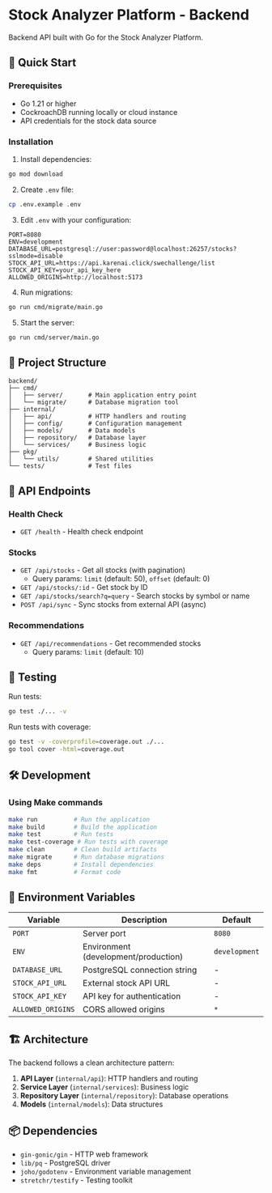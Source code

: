 # Stock Analyzer Platform - Backend

Backend API built with Go for the Stock Analyzer Platform.

## 🚀 Quick Start

### Prerequisites
- Go 1.21 or higher
- CockroachDB running locally or cloud instance
- API credentials for the stock data source

### Installation

1. Install dependencies:
```bash
go mod download
```

2. Create `.env` file:
```bash
cp .env.example .env
```

3. Edit `.env` with your configuration:
```env
PORT=8080
ENV=development
DATABASE_URL=postgresql://user:password@localhost:26257/stocks?sslmode=disable
STOCK_API_URL=https://api.karenai.click/swechallenge/list
STOCK_API_KEY=your_api_key_here
ALLOWED_ORIGINS=http://localhost:5173
```

4. Run migrations:
```bash
go run cmd/migrate/main.go
```

5. Start the server:
```bash
go run cmd/server/main.go
```

## 📁 Project Structure

```
backend/
├── cmd/
│   ├── server/       # Main application entry point
│   └── migrate/      # Database migration tool
├── internal/
│   ├── api/          # HTTP handlers and routing
│   ├── config/       # Configuration management
│   ├── models/       # Data models
│   ├── repository/   # Database layer
│   └── services/     # Business logic
├── pkg/
│   └── utils/        # Shared utilities
└── tests/            # Test files
```

## 🔌 API Endpoints

### Health Check
- `GET /health` - Health check endpoint

### Stocks
- `GET /api/stocks` - Get all stocks (with pagination)
  - Query params: `limit` (default: 50), `offset` (default: 0)
- `GET /api/stocks/:id` - Get stock by ID
- `GET /api/stocks/search?q=query` - Search stocks by symbol or name
- `POST /api/sync` - Sync stocks from external API (async)

### Recommendations
- `GET /api/recommendations` - Get recommended stocks
  - Query params: `limit` (default: 10)

## 🧪 Testing

Run tests:
```bash
go test ./... -v
```

Run tests with coverage:
```bash
go test -v -coverprofile=coverage.out ./...
go tool cover -html=coverage.out
```

## 🛠️ Development

### Using Make commands

```bash
make run          # Run the application
make build        # Build the application
make test         # Run tests
make test-coverage # Run tests with coverage
make clean        # Clean build artifacts
make migrate      # Run database migrations
make deps         # Install dependencies
make fmt          # Format code
```

## 📝 Environment Variables

| Variable | Description | Default |
|----------|-------------|---------|
| `PORT` | Server port | `8080` |
| `ENV` | Environment (development/production) | `development` |
| `DATABASE_URL` | PostgreSQL connection string | - |
| `STOCK_API_URL` | External stock API URL | - |
| `STOCK_API_KEY` | API key for authentication | - |
| `ALLOWED_ORIGINS` | CORS allowed origins | `*` |

## 🏗️ Architecture

The backend follows a clean architecture pattern:

1. **API Layer** (`internal/api`): HTTP handlers and routing
2. **Service Layer** (`internal/services`): Business logic
3. **Repository Layer** (`internal/repository`): Database operations
4. **Models** (`internal/models`): Data structures

## 📦 Dependencies

- `gin-gonic/gin` - HTTP web framework
- `lib/pq` - PostgreSQL driver
- `joho/godotenv` - Environment variable management
- `stretchr/testify` - Testing toolkit
